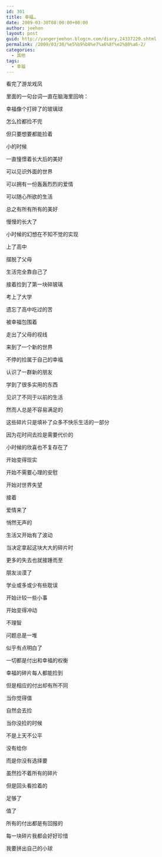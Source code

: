 ```yaml
---
id: 301
title: 幸福…
date: 2009-03-30T08:00:00+00:00
author: jeehon
layout: post
guid: http://yangerjeehon.blogcn.com/diary,24337220.shtml
permalink: /2009/03/30/%e5%b9%b8%e7%a6%8f%e2%80%a6-2/
categories:
  - 其他
tags:
  - 幸福
---
```

看完了游龙戏凤
  
里面的一句台词一直在脑海里回响：
  
幸福像个打碎了的玻璃球
  
怎么捡都捡不完
  
但只要想要都能捡着

小的时候
  
一直憧憬着长大后的美好
  
可以见识外面的世界
  
可以拥有一份轰轰烈烈的爱情
  
可以随心所欲的生活
  
总之有所有所有的美好
  
慢慢的长大了
  
小时候的幻想在不知不觉的实现
  
上了高中
  
摆脱了父母
  
生活完全靠自己了
  
接着捡到了第一块碎玻璃
  
考上了大学
  
遗忘了高中吃过的苦
  
被幸福包围着
  
走出了父母的视线
  
来到了一个新的世界
  
不停的捡属于自己的幸福
  
认识了一群新的朋友
  
学到了很多实用的东西
  
见识了不同于以前的生活
  
然而人总是不容易满足的
  
这些碎片只是填补了众多不快乐生活的一部分
  
因为花时间去捡是需要代价的
  
小时候的欣喜也不复存在了
  
开始变得现实
  
开始不需要心理的安慰
  
开始对世界失望
  
接着
  
爱情来了
  
悄然无声的
  
生活又开始有了波动
  
当决定拿起这块大大的碎片时
  
更多的失去也就接踵而至
  
朋友淡漠了
  
学业或多或少有些耽误
  
开始计较一些小事
  
开始变得冲动
  
不理智
  
问题总是一堆

似乎有点明白了
  
一切都是付出和幸福的权衡
  
幸福的碎片每人都能捡到
  
但是相应的付出却有所不同
  
当你觉得值
  
自然会去捡
  
当你没捡的时候
  
不是上天不公平
  
没有给你
  
而是你没有选择要
  
虽然捡不着所有的碎片
  
但是回头看捡着的
  
足够了
  
值了
  
所有的付出都是有回报的
  
每一块碎片我都会好好珍惜
  
我要拼出自己的小球